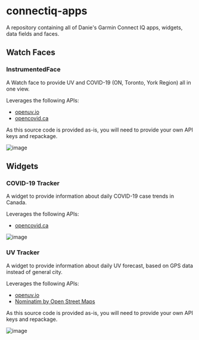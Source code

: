 # connectiq-apps
A repository containing all of Danie's Garmin Connect IQ apps, widgets, data fields and faces.

## Watch Faces

### InstrumentedFace

A Watch face to provide UV and COVID-19 (ON, Toronto, York Region) all in one view.

Leverages the following APIs:
- [openuv.io](https://openuv.io) 
- [opencovid.ca](https://opencovid.ca)

As this source code is provided as-is, you will need to provide your own API keys and repackage.

![image](https://user-images.githubusercontent.com/845913/132935891-494f5fd6-bbaf-4ab2-aed3-05c1ce387788.png)

## Widgets

### COVID-19 Tracker

A widget to provide information about daily COVID-19 case trends in Canada.

Leverages the following APIs:
- [opencovid.ca](https://opencovid.ca)

![image](https://user-images.githubusercontent.com/845913/133962602-0fac6ad0-b5ef-40e1-9057-599398cc7b28.png)

### UV Tracker

A widget to provide information about daily UV forecast, based on GPS data instead of general city.

Leverages the following APIs:
- [openuv.io](https://openuv.io) 
- [Nominatim by Open Street Maps](https://nominatim.openstreetmap.org)

As this source code is provided as-is, you will need to provide your own API keys and repackage.

![image](https://user-images.githubusercontent.com/845913/132143997-38adef16-2121-4508-a8b8-c600248a4891.png)


